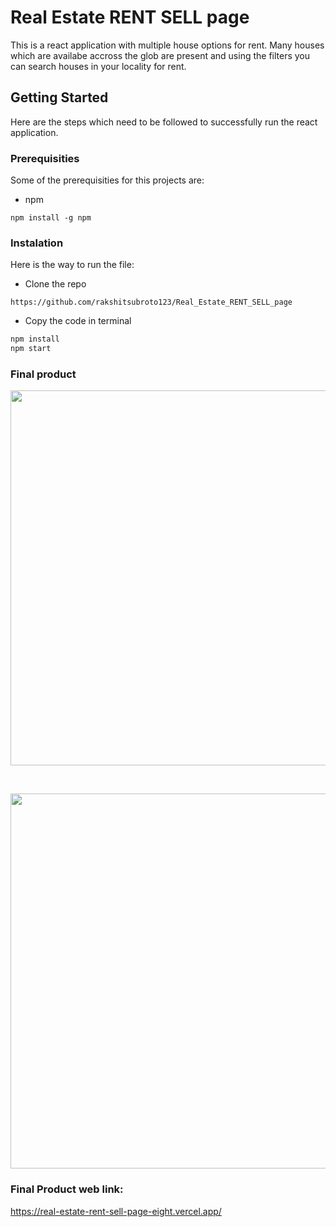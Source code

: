 # Real Estate RENT SELL page

This is a react application with multiple house options for rent. Many houses which are availabe accross the glob are present and using the filters you can search houses in your locality for rent.

## Getting Started

Here are the steps which need to be followed to successfully run the react application.

### Prerequisities

Some of the prerequisities for this projects are:

- npm

`npm install -g npm`

### Instalation

Here is the way to run the file:

- Clone the repo

`https://github.com/rakshitsubroto123/Real_Estate_RENT_SELL_page`

- Copy the code in terminal

```bash
npm install
npm start
```

### Final product
<p align="center">
<image src= "src/assets/images/web-1.png" width="600"> 
</p>  
<br>
<p align="center">
<image src= "src/assets/images/web-2.png" width="600"> 
</p>  



### Final Product web link:

https://real-estate-rent-sell-page-eight.vercel.app/
